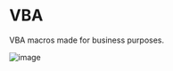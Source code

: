 # VBA
VBA macros made for business purposes.

![image](https://user-images.githubusercontent.com/103432222/225730497-b9ad3a74-6985-47f0-bcf4-54d10ebd36a4.png)

